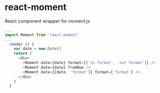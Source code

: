 # react-moment
React component wrapper for moment.js

```javascript
...
import Moment from 'react-moment'
...
  render () {
    var date = new Date()
    return (
      <div>
        <Moment date={date} format={['in format', 'out format']} />
        <Moment date={date} fromNow />
        <Moment date={[date, 'format']} format={'format'} />
      </div>
    )
  }
```
